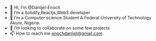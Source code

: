 - 👋 Hi, I’m @Danijel-Enoch
- 👀 I’m a Solidity,Reactjs,Web3 developer
- 🌱 I’m  a Computer science Student A Federal University of Technology Akure, Nigeria.
- 💞️ I’m looking to collaborate on some few projects
- 📫 How to reach me enochdanijel@gmail.com

<!---
Danijel-Enoch/Danijel-Enoch is a ✨ special ✨ repository because its `README.md` (this file) appears on your GitHub profile.
You can click the Preview link to take a look at your changes.
--->
